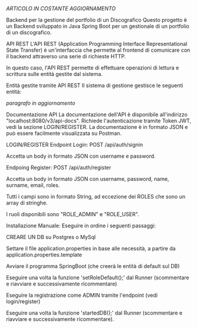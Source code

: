 *ARTICOLO IN COSTANTE AGGIORNAMENTO*


Backend per la gestione del portfolio di un Discografico 
Questo progetto è un Backend sviluppato in Java Spring Boot per un gestionale di un portfolio di un discografico.

API REST
L'API REST (Application Programming Interface Representational State Transfer) è un'interfaccia che permette al frontend di comunicare con il backend attraverso una serie di richieste HTTP.

In questo caso, l'API REST permette di effettuare operazioni di lettura e scrittura sulle entità gestite dal sistema.



Entità gestite tramite API REST
Il sistema di gestione gestisce le seguenti entità:

*paragrafo in aggiornamento*


Documentazione API
La documentazione dell'API è disponibile all'indirizzo "localhost:8080/v3/api-docs".
Richiede l'autenticazione tramite Token JWT, vedi la sezione LOGIN/REGISTER.
La documentazione è in formato JSON e può essere facilmente visualizzata su Postman.

LOGIN/REGISTER
Endpoint Login: POST /api/auth/signin

Accetta un body in formato JSON con username e password.

Endpoing Register: POST /api/auth/register

Accetta un body in formato JSON con username, password, name, surname, email, roles.

Tutti i campi sono in formato String, ad eccezione dei ROLES che sono un array di stringhe.

I ruoli disponibili sono "ROLE_ADMIN" e "ROLE_USER".


Installazione Manuale:
Eseguire in ordine i seguenti passaggi:

CREARE UN DB su Postgres o MySql

Settare il file application.properties in base alle necessità, a partire da application.properties.template

Avviare il programma SpringBoot (che creerà le entità di default sul DB)

Eseguire una volta la funzione 'setRoleDefault();' dal Runner (scommentare e riavviare e successivamente ricommentare)

Eseguire la registrazione come ADMIN tramite l'endpoint (vedi login/register)

Eseguire una volta la funzione 'startedDB();' dal Runner (scommentare e riavviare e successivamente ricommentare).
